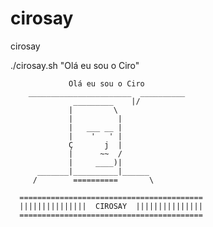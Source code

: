 # cirosay
cirosay

./cirosay.sh "Olá eu sou o Ciro"

                 Olá eu sou o Ciro
        _______________________  __________    
                  _________    |/              
                 |         \                   
                 |          |                  
                 |   ___ __ |                  
                 |    '   ' |                  
                 Ç       j  |                  
                 |      ~~  /                  
                 |     ____)|                  
          _______|__________|______            
         /        ==========       \           
                                               
      =========================================
      |||||||||||||||  CIROSAY  |||||||||||||||
      =========================================
